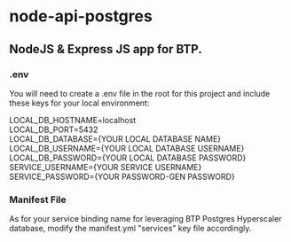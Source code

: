 # node-api-postgres
<h2>NodeJS & Express JS app for BTP.</h2>

<h3>.env</h3>
You will need to create a .env file in the root for this project and include these keys for your local environment:

LOCAL_DB_HOSTNAME=localhost<br/>
LOCAL_DB_PORT=5432<br/>
LOCAL_DB_DATABASE={YOUR LOCAL DATABASE NAME}<br/>
LOCAL_DB_USERNAME={YOUR LOCAL DATABASE USERNAME}<br/>
LOCAL_DB_PASSWORD={YOUR LOCAL DATABASE PASSWORD}<br/>
SERVICE_USERNAME={YOUR SERVICE USERNAME}<br/>
SERVICE_PASSWORD={YOUR PASSWORD-GEN PASSWORD}<br/>

<h3>Manifest File</h3>
As for your service binding name for leveraging BTP Postgres Hyperscaler database, modify the manifest.yml "services" key file accordingly.
